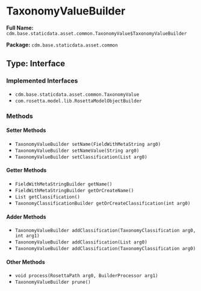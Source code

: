 # TaxonomyValueBuilder

**Full Name:** `cdm.base.staticdata.asset.common.TaxonomyValue$TaxonomyValueBuilder`

**Package:** `cdm.base.staticdata.asset.common`

## Type: Interface

### Implemented Interfaces

- `cdm.base.staticdata.asset.common.TaxonomyValue`
- `com.rosetta.model.lib.RosettaModelObjectBuilder`

### Methods

#### Setter Methods

- `TaxonomyValueBuilder setName(FieldWithMetaString arg0)`
- `TaxonomyValueBuilder setNameValue(String arg0)`
- `TaxonomyValueBuilder setClassification(List arg0)`

#### Getter Methods

- `FieldWithMetaStringBuilder getName()`
- `FieldWithMetaStringBuilder getOrCreateName()`
- `List getClassification()`
- `TaxonomyClassificationBuilder getOrCreateClassification(int arg0)`

#### Adder Methods

- `TaxonomyValueBuilder addClassification(TaxonomyClassification arg0, int arg1)`
- `TaxonomyValueBuilder addClassification(List arg0)`
- `TaxonomyValueBuilder addClassification(TaxonomyClassification arg0)`

#### Other Methods

- `void process(RosettaPath arg0, BuilderProcessor arg1)`
- `TaxonomyValueBuilder prune()`

